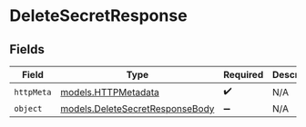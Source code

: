 # DeleteSecretResponse


## Fields

| Field                                                                    | Type                                                                     | Required                                                                 | Description                                                              |
| ------------------------------------------------------------------------ | ------------------------------------------------------------------------ | ------------------------------------------------------------------------ | ------------------------------------------------------------------------ |
| `httpMeta`                                                               | [models.HTTPMetadata](../models/httpmetadata.md)                         | :heavy_check_mark:                                                       | N/A                                                                      |
| `object`                                                                 | [models.DeleteSecretResponseBody](../models/deletesecretresponsebody.md) | :heavy_minus_sign:                                                       | N/A                                                                      |